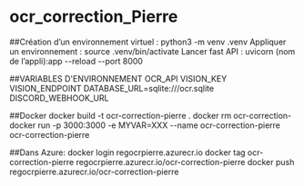 # ocr_correction_Pierre

##Création d’un environnement virtuel : python3 -m venv .venv
Appliquer un environnement : source .venv/bin/activate
Lancer fast API : uvicorn (nom de l’appli):app --reload --port 8000


##VARIABLES D'ENVIRONNEMENT
OCR_API
VISION_KEY
VISION_ENDPOINT
DATABASE_URL=sqlite:///ocr.sqlite
DISCORD_WEBHOOK_URL

##Docker
docker build -t ocr-correction-pierre .
docker rm ocr-correction-
docker run -p 3000:3000 -e MYVAR=XXX --name ocr-correction-pierre ocr-correction-pierre

##Dans Azure:
docker login regocrpierre.azurecr.io
docker tag ocr-correction-pierre regocrpierre.azurecr.io/ocr-correction-pierre
docker push regocrpierre.azurecr.io/ocr-correction-pierre